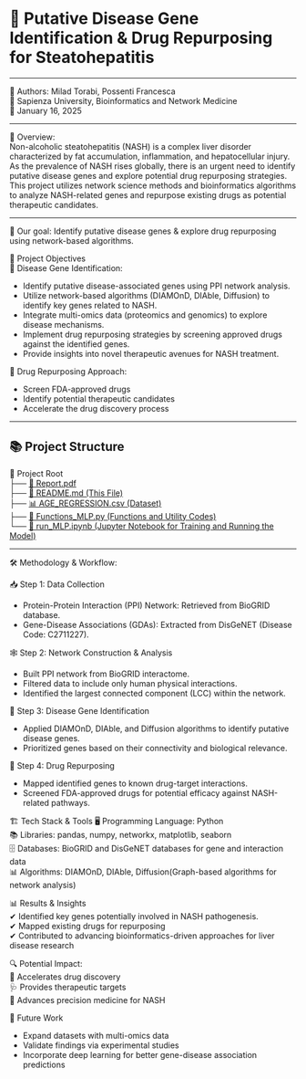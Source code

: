 # 🧬 Putative Disease Gene Identification & Drug Repurposing for Steatohepatitis 
----------

👥 Authors: Milad Torabi, Possenti Francesca  
🔹 Sapienza University, Bioinformatics and Network Medicine  
📅 January 16, 2025    

-----------

 📝 Overview:  
Non-alcoholic steatohepatitis (NASH) is a complex liver disorder characterized by fat accumulation, inflammation, and hepatocellular injury. As the prevalence of NASH rises globally, there is an urgent need to identify putative disease genes and explore potential drug repurposing strategies. This project utilizes network science methods and bioinformatics algorithms to analyze NASH-related genes and repurpose existing drugs as potential therapeutic candidates.

----------

🚀 Our goal: Identify putative disease genes & explore drug repurposing using network-based algorithms.

🎯 Project Objectives  
🔬 Disease Gene Identification:  
- Identify putative disease-associated genes using PPI network analysis.   
- Utilize network-based algorithms (DIAMOnD, DIAble, Diffusion) to identify key genes related to NASH.    
- Integrate multi-omics data (proteomics and genomics) to explore disease mechanisms.    
- Implement drug repurposing strategies by screening approved drugs against the identified genes.   
- Provide insights into novel therapeutic avenues for NASH treatment.  

💊 Drug Repurposing Approach:  
- Screen FDA-approved drugs  
- Identify potential therapeutic candidates
- Accelerate the drug discovery process

--------------

## 📚 **Project Structure**
📂 Project Root  
├── [📘 Report.pdf](https://github.com/miladtorabi65/Bioinformatics/blob/e750aa27a3cf19bca15b19af56f093618ade8f3d/Report.pdf)  
├── [📄 README.md (This File)](README.md)    
├── [📊 AGE_REGRESSION.csv (Dataset)](AGE_PREDICTION.csv)  
├── [📜 Functions_MLP.py (Functions and Utility Codes)](Functions_MLP.py)  
└── [📒 run_MLP.ipynb (Jupyter Notebook for Training and Running the Model)](run_MLP.ipynb)  

----------------

🛠 Methodology & Workflow:   

📥 Step 1: Data Collection  
- Protein-Protein Interaction (PPI) Network: Retrieved from BioGRID database.  
- Gene-Disease Associations (GDAs): Extracted from DisGeNET (Disease Code: C2711227).  

🕸 Step 2: Network Construction & Analysis  
- Built PPI network from BioGRID interactome.  
- Filtered data to include only human physical interactions.  
- Identified the largest connected component (LCC) within the network.  

🧪 Step 3: Disease Gene Identification  
- Applied DIAMOnD, DIAble, and Diffusion algorithms to identify putative disease genes.  
- Prioritized genes based on their connectivity and biological relevance.  

💊 Step 4: Drug Repurposing  
- Mapped identified genes to known drug-target interactions.   
- Screened FDA-approved drugs for potential efficacy against NASH-related pathways.   

🏗 Tech Stack & Tools
🖥 Programming Language: Python  
📚 Libraries: pandas, numpy, networkx, matplotlib, seaborn  
🗄 Databases: BioGRID and DisGeNET databases for gene and interaction data  
📊 Algorithms: DIAMOnD, DIAble, Diffusion(Graph-based algorithms for network analysis)  

📊 Results & Insights  
✔ Identified key genes potentially involved in NASH pathogenesis.  
✔ Mapped existing drugs for repurposing  
✔ Contributed to advancing bioinformatics-driven approaches for liver disease research  

🔍 Potential Impact:  
🚀 Accelerates drug discovery  
🩺 Provides therapeutic targets  
🔬 Advances precision medicine for NASH  

🔮 Future Work  
- Expand datasets with multi-omics data  
- Validate findings via experimental studies  
- Incorporate deep learning for better gene-disease association predictions  
